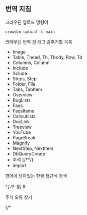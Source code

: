 ## 번역 지침

크라우딘 업로드 명령어

```
crowdin upload -b main
```

크라우딘 번역 전 태그 감추기할 목록

- Image
- Table, Thead, Th, Tbody, Row, Td
- Columns, Column
- Include
- Xclude
- Steps, Step
- Folder, File
- Tabs, TabItem
- Overview
- BugLists
- Faqs
- FaqsItems
- Calloutlists
- DocLink
- Treeview
- YouTube
- PageBreak
- Magnify
- NextStep, NextItem
- DbQueryCreate
- 주석 {/**/}
- import

영어에 남아있는 한글 정규식 검색

^.*[가-힣].*$

주석 오류 찾기

{/\*
